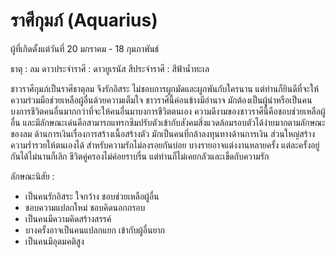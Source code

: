 # ราศีกุมภ์ (Aquarius)

ผู้ที่เกิดตั้งแต่วันที่ 20 มกราคม - 18 กุมภาพันธ์

ธาตุ : ลม
ดาวประจำราศี : ดาวยูเรนัส
สีประจำราศี : สีฟ้าน้ำทะเล

ชาวราศีกุมภ์เป็นราศีธาตุลม จึงรักอิสระ ไม่ชอบการผูกมัดและผูกพันกับใครนาน แต่ท่านก็ยินดีที่จะให้ความร่วมมือช่วยเหลือผู้อื่นด้วยความเต็มใจ ชาวราศีนี้ค่อนข้างมีอำนาจ มักต้องเป็นผู้นำหรือเป็นคนบงการชีวิตคนอื่นมากกว่าที่จะให้คนอื่นมาบงการชีวิตตนเอง ความดีงามของชาวราศีนี้คือชอบช่วยเหลือผู้อื่น และมีลักษณะเด่นคือสามารถแทรกซึมปรับตัวเข้ากับสังคมสิ่งแวดล้อมรอบตัวได้ง่ายมากตามลักษณะของลม ด้านการเงินเรื่องการสร้างเนื้อสร้างตัว มักเป็นคนที่กล้าลงทุนทางด้านการเงิน ส่วนใหญ่สร้างความร่ำรวยให้ตนเองได้  สำหรับความรักไม่ลงรอยกันบ่อย บางรายอาจแต่งงานหลายครั้ง แต่ละครั้งอยู่กันได้ไม่นานก็เลิก ชีวิตคู่ครองไม่ค่อยราบรื่น แต่ท่านก็ไม่เคยกลัวและเข็ดกับความรัก

ลักษณะนิสัย :

- เป็นคนรักอิสระ ใจกว้าง ชอบช่วยเหลือผู้อื่น
- ชอบความแปลกใหม่ ชอบคิดนอกกรอบ
- เป็นคนมีความคิดสร้างสรรค์
- บางครั้งอาจเป็นคนแปลกแยก เข้ากับผู้อื่นยาก
- เป็นคนมีอุดมคติสูง
